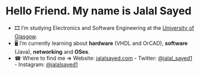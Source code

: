 # Hello Friend. My name is Jalal Sayed

- 🎞  I’m studying Electronics and Software Engineering at the [University of Glasgow](https://www.gla.ac.uk/undergraduate/degrees/electronicsoftwareengineering/).
- 🖥  I’m currently learning about **hardware** (VHDL and OrCAD), **software** (Java), **networking** and **OSes**.
- ☎  Where to find me => Website: [jalalsayed.com](https://jalalsayed.com) - Twitter: [@jalal_sayed1](https://twitter.com/jalal_sayed1) - Instagram: [@jalalsayed1](https://www.instagram.com/jalalsayed1/)

<!-- <img src="https://github-readme-stats.vercel.app/api?username=JalalSayed1&&show_icons=true&title_color=ffffff&icon_color=bb2acf&text_color=daf7dc&bg_color=151515"> -->
